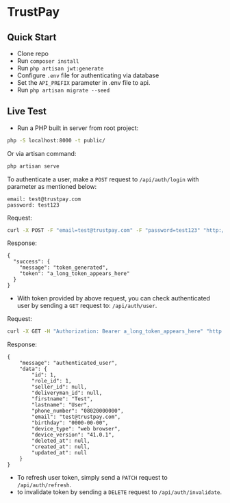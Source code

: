 # TrustPay
## Quick Start

- Clone repo
- Run `composer install`
- Run `php artisan jwt:generate`
- Configure `.env` file for authenticating via database
- Set the `API_PREFIX` parameter in .env file to api.
- Run `php artisan migrate --seed`

## Live Test

- Run a PHP built in server from root project:

```sh
php -S localhost:8000 -t public/
```

Or via artisan command:

```sh
php artisan serve
```

To authenticate a user, make a `POST` request to `/api/auth/login` with parameter as mentioned below:

```
email: test@trustpay.com
password: test123
```

Request:

```sh
curl -X POST -F "email=test@trustpay.com" -F "password=test123" "http://localhost:8000/api/auth/login"
```

Response:

```
{
  "success": {
    "message": "token_generated",
    "token": "a_long_token_appears_here"
  }
}
```

- With token provided by above request, you can check authenticated user by sending a `GET` request to: `/api/auth/user`.

Request:

```sh
curl -X GET -H "Authorization: Bearer a_long_token_appears_here" "http://localhost:8000/api/auth/user"
```

Response:

```
{
    "message": "authenticated_user",
    "data": {
        "id": 1,
        "role_id": 1,
        "seller_id": null,
        "deliveryman_id": null,
        "firstname": "Test",
        "lastname": "User",
        "phone_number": "08020000000",
        "email": "test@trustpay.com",
        "birthday": "0000-00-00",
        "device_type": "web browser",
        "device_version": "41.0.1",
        "deleted_at": null,
        "created_at": null,
        "updated_at": null
    }
}
```

- To refresh user token, simply send a `PATCH` request to `/api/auth/refresh`.
- to invalidate token by sending a `DELETE` request to `/api/auth/invalidate`.
